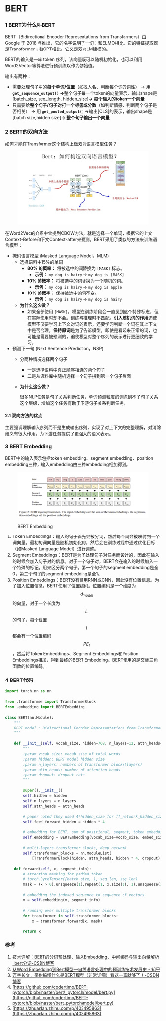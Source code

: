 # BERT

### 1 BERT为什么叫BERT

BERT（Bidirectional Encoder Representations from Transformers）由 Google 于 2018 年推出，它的名字说明了一切：和ELMO相比，它的特征提取器是Transformer；和GPT相比，它又是双向LM建模的。

BERT的输入是一串 token 序列，该向量既可以随机初始化，也可以利用 Word2Vector等算法进行预训练以作为初始值。

输出有两种：

* 需要处理句子中的**每个单词/位置**（如找人名、判断每个词的词性） → 用 **`get_sequence_output()` →**&#x6574;个句子每一个token的向量表示，输出shape是\[batch\_size, seq\_length, hidden\_size]**→ 每个输入的token一个向量**
* 只需要给**整个句子/句子对打一个标签或分数**（如判断情感、判断两个句子是否相关） -> 用 **`get_pooled_output()` →**&#x8F93;出\[CLS]的表示，输出shape是\[batch size,hidden size]**→ 整个句子输出一个向量**

### 2 BERT的双向方法

如何才能在Transformer这个结构上做双向语言模型任务？

<figure><img src="../../.gitbook/assets/image (16).png" alt=""><figcaption></figcaption></figure>

在Word2Vec的介绍中曾提到CBOW方法，就是选择一个单词，根据它的上文Context-Before和下文Context-after来预测。BERT采用了类似的方法来训练语言模型：

* 掩码语言模型 (Masked Language Model，MLM)
  * 选择语料中15%的单词
    * **80% 的概率：** 将被选中的词替换为 `[MASK]` 标志。
      * **示例：** `my dog is hairy` -> `my dog is [MASK]`
    * **10% 的概率：** 将被选中的词替换为一个随机的词。
      * **示例：** `my dog is hairy` -> `my dog is apple`
    * **10% 的概率：** 保持被选中的词不变。
      * **示例：** `my dog is hairy` -> `my dog is hairy`
  * **为什么这么做？**
    * 如果全部使用 `[MASK]`，模型在训练阶段会一直见到这个特殊标志，但在实际使用时却不会。训练与推理时不匹配。**引入随机词的作用**迫使模型不仅要学习上下文对词的表示，还要学习判断一个词在其上下文中是否合理。**保持原词**是为了告诉模型，即使是看起来正常的词，也可能是需要被预测的，迫使模型对整个序列的表示进行更细致的学习。
* 预测下一句 (Next Sentence Prediction，NSP)
  * 分两种情况选择两个句子
    * 一是选择语料中真正顺序相连的两个句子
    * 二是从语料库中随机选择一个句子拼到第一个句子后面
  *   **为什么这么做？**

      很多NLP任务是句子关系判断任务，单词预测粒度的训练到不了句子关系这个层级，增加这个任务有助于下游句子关系判断任务。

#### 2.1 双向方法的优点

主要强调理解输入序列而不是生成输出序列，实现了对上下文的完整理解，对消除歧义有很大作用，为下游任务提供了更强大的语义表示。

### 3 BERT Embedding

BERT中的输入表示包括token embedding、segment embedding、position embedding三种，输入embedding由三种embedding相加得到。

<figure><img src="../../.gitbook/assets/BERT-1.png" alt=""><figcaption><p>BERT Embedding</p></figcaption></figure>

1. Token Embeddings：输入的句子首先会被分词，然后每个词会被映射到一个词向量。最初的词向量是随机初始化的，然后会在训练过程中通过优化目标（如Masked Language Model）进行调整。
2. Segment Embeddings：BERT是为了处理句子对任务而设计的，因此在输入的时候会加入句子对的信息。对于一个句子对，BERT会在输入的时候加入一个特殊的标记，用来区分两个句子。第一个句子的segment embedding是全0，第二个句子的segment embedding是全1。
3. Position Embeddings：BERT没有使用RNN或CNN，因此没有位置信息。为了加入位置信息，BERT使用了位置编码。位置编码是一个维度为$$d_{model}$$的向量，对于一个长度为$$L$$的句子，每个位置$$l$$都会有一个位置编码$$PE_l$$，然后将Token Embeddings、Segment Embeddings和Position Embeddings相加，得到最终的BERT Embedding。BERT使用的是交替三角函数的位置编码。

### 4 BERT代码

```python
import torch.nn as nn

from .transformer import TransformerBlock
from .embedding import BERTEmbedding

class BERT(nn.Module):
    """
    BERT model : Bidirectional Encoder Representations from Transformers.
    """

    def __init__(self, vocab_size, hidden=768, n_layers=12, attn_heads=12, dropout=0.1):
        """
        :param vocab_size: vocab_size of total words
        :param hidden: BERT model hidden size
        :param n_layers: numbers of Transformer blocks(layers)
        :param attn_heads: number of attention heads
        :param dropout: dropout rate
        """

        super().__init__()
        self.hidden = hidden
        self.n_layers = n_layers
        self.attn_heads = attn_heads

        # paper noted they used 4*hidden_size for ff_network_hidden_size
        self.feed_forward_hidden = hidden * 4

        # embedding for BERT, sum of positional, segment, token embeddings
        self.embedding = BERTEmbedding(vocab_size=vocab_size, embed_size=hidden)

        # multi-layers transformer blocks, deep network
        self.transformer_blocks = nn.ModuleList(
            [TransformerBlock(hidden, attn_heads, hidden * 4, dropout) for _ in range(n_layers)])

    def forward(self, x, segment_info):
        # attention masking for padded token
        # torch.ByteTensor([batch_size, 1, seq_len, seq_len)
        mask = (x > 0).unsqueeze(1).repeat(1, x.size(1), 1).unsqueeze(1)

        # embedding the indexed sequence to sequence of vectors
        x = self.embedding(x, segment_info)

        # running over multiple transformer blocks
        for transformer in self.transformer_blocks:
            x = transformer.forward(x, mask)

        return x
```

### 参考

1. [技术详解：BERT的分词预处理、输入Embedding、中间编码与输出向量解析\_bert分词-CSDN博客](https://blog.csdn.net/xxue345678/article/details/141758926)
2. [从Word Embedding到Bert模型—自然语言处理中的预训练技术发展史 - 知乎](https://zhuanlan.zhihu.com/p/49271699)
3. [万字长文，带你搞懂什么是BERT模型（非常详细）看这一篇就够了！-CSDN博客](https://blog.csdn.net/star_nwe/article/details/143227601)
4. [https://github.com/codertimo/BERT-pytorch/blob/master/bert\_pytorch/model/bert.py](https://github.com/codertimo/BERT-pytorch/blob/master/bert_pytorch/model/bert.py)
5. [https://zhuanlan.zhihu.com/p/403495863](https://zhuanlan.zhihu.com/p/403495863)
